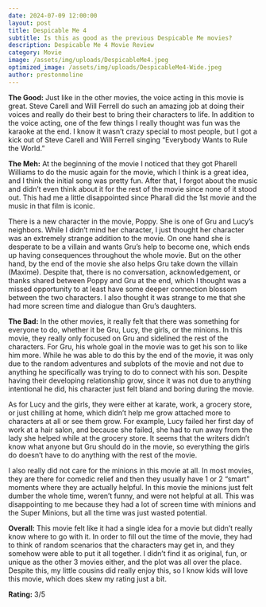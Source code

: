 ```yaml
---
date: 2024-07-09 12:00:00
layout: post
title: Despicable Me 4
subtitle: Is this as good as the previous Despicable Me movies?
description: Despicable Me 4 Movie Review
category: Movie
image: /assets/img/uploads/DespicableMe4.jpeg
optimized_image: /assets/img/uploads/DespicableMe4-Wide.jpeg
author: prestonmoline
---
```


**The Good:**
Just like in the other movies, the voice acting in this movie is great. Steve Carell and Will Ferrell do such an amazing job at doing their voices and really do their best to bring their characters to life. In addition to the voice acting, one of the few things I really thought was fun was the karaoke at the end. I know it wasn’t crazy special to most people, but I got a kick out of Steve Carell and Will Ferrell singing “Everybody Wants to Rule the World.” 


**The Meh:**
At the beginning of the movie I noticed that they got Pharell Williams to do the music again for the movie, which I think is a great idea, and I think the initial song was pretty fun. After that, I forgot about the music and didn’t even think about it for the rest of the movie since none of it stood out. This had me a little disappointed since Pharall did the 1st movie and the music in that film is iconic.

There is a new character in the movie, Poppy. She is one of Gru and Lucy’s neighbors. While I didn’t mind her character, I just thought her character was an extremely strange addition to the movie. On one hand she is desperate to be a villain and wants Gru’s help to become one, which ends up having consequences throughout the whole movie. But on the other hand, by the end of the movie she also helps Gru take down the villain (Maxime). Despite that, there is no conversation, acknowledgement, or thanks shared between Poppy and Gru at the end, which I thought was a missed opportunity to at least have some deeper connection blossom between the two characters. I also thought it was strange to me that she had more screen time and dialogue than Gru’s daughters. 


**The Bad:**
In the other movies, it really felt that there was something for everyone to do, whether it be Gru, Lucy, the girls, or the minions. In this movie, they really only focused on Gru and sidelined the rest of the characters. For Gru, his whole goal in the movie was to get his son to like him more. While he was able to do this by the end of the movie, it was only due to the random adventures and subplots of the movie and not due to anything he specifically was trying to do to connect with his son. Despite having their developing relationship grow, since it was not due to anything intentional he did, his character just felt bland and boring during the movie.

As for Lucy and the girls, they were either at karate, work, a grocery store, or just chilling at home, which didn’t help me grow attached more to characters at all or see them grow. For example,  Lucy failed her first day of work at a hair salon, and because she failed, she had to run away from the lady she helped while at the grocery store. It seems that the writers didn’t know what anyone but Gru should do in the movie, so everything the girls do doesn’t have to do anything with the rest of the movie.

I also really did not care for the minions in this movie at all. In most movies, they are there for comedic relief and then they usually have 1 or 2 “smart” moments where they are actually helpful. In this movie the minions just felt dumber the whole time, weren’t funny, and were not helpful at all. This was disappointing to me because they had a lot of screen time with minions and the Super Minions, but all the time was just wasted potential.

**Overall:**
This movie felt like it had a single idea for a movie but didn’t really know where to go with it. In order to fill out the time of the movie, they had to think of random scenarios that the characters may get in, and they somehow were able to put it all together. I didn’t find it as original, fun, or unique as the other 3 movies either, and the plot was all over the place. Despite this, my little cousins did really enjoy this, so I know kids will love this movie, which does skew my rating just a bit.


**Rating:**
3/5
